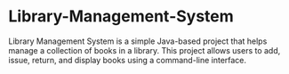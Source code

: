 # Library-Management-System
Library Management System is a simple Java-based project that helps manage a collection of books in a library.
This project allows users to add, issue, return, and display books using a command-line interface.
